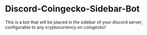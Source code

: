 # Discord-Coingecko-Sidebar-Bot
This is a bot that will be placed in the sidebar of your discord server, configurable to any cryptocurrency on coingecko!
